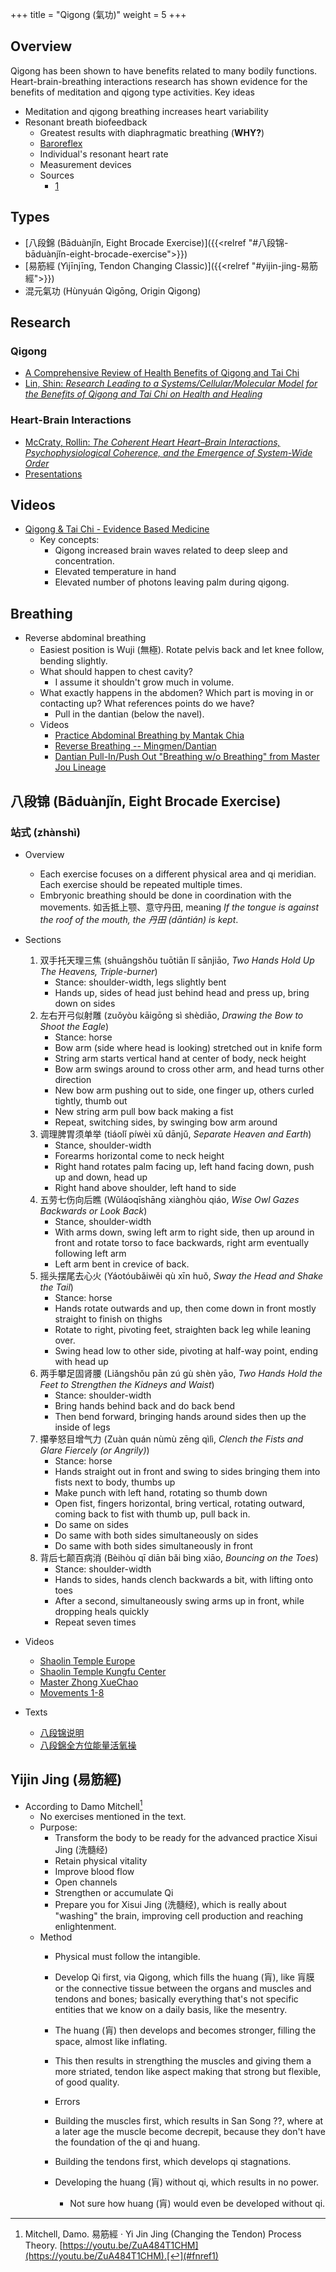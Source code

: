+++
title = "Qigong (氣功)"
weight = 5
+++

## Overview
Qigong has been shown to have benefits related to many bodily functions. Heart-brain-breathing interactions research has shown evidence for the benefits of meditation and qigong type activities. Key ideas

*   Meditation and qigong breathing increases heart variability
*   Resonant breath biofeedback
    *   Greatest results with diaphragmatic breathing (**WHY?**)
    *   [Baroreflex](https://en.wikipedia.org/wiki/Baroreflex)
    *   Individual's resonant heart rate
    *   Measurement devices
    *   Sources
        *   [1](https://www.drmueller-healthpsychology.com/heart_rate_variability.html)

## Types
* [八段錦 (Bāduànjǐn, Eight Brocade Exercise)]({{<relref "#八段锦-bāduànjǐn-eight-brocade-exercise">}})
* [易筋經 (Yìjīnjīng, Tendon Changing Classic)]({{<relref "#yijin-jing-易筋經">}})
* 混元氣功 (Hùnyuán Qìgōng, Origin Qigong)

## Research

### Qigong

*   [A Comprehensive Review of Health Benefits of Qigong and Tai Chi](https://www.ncbi.nlm.nih.gov/pmc/articles/PMC3085832/)
*   [Lin, Shin: _Research Leading to a Systems/Cellular/Molecular Model for the Benefits of Qigong and Tai Chi on Health and Healing_](https://kellykacupuncture.com/wp-content/uploads/2015/03/SystemsCellularMolecular-Model-for-the-Benefits-of-Qigong-and-Tai-Chi-on-Health-and-Healing-Conference-paper.pdf)

### Heart-Brain Interactions

*   [McCraty, Rollin: _The Coherent Heart Heart–Brain Interactions, Psychophysiological Coherence, and the Emergence of System-Wide Order_](http://www.integral-review.org/issues/vol_5_no_2_mccraty_et_al_the_coherent_heart.pdf)
*   [Presentations](https://drive.google.com/drive/u/0/folders/1ESmPNWIa6xZnj9L1FaXiQ99Yf_jZUeCV)

## Videos

*   [Qigong & Tai Chi - Evidence Based Medicine](https://www.youtube.com/watch?v=GamaTgi7gvc)
    *   Key concepts:
        *   Qigong increased brain waves related to deep sleep and concentration.
        *   Elevated temperature in hand
        *   Elevated number of photons leaving palm during qigong.

## Breathing
*   Reverse abdominal breathing
	* Easiest position is Wuji (無極). Rotate pelvis back and let knee follow, bending slightly.
    * What should happen to chest cavity?
        * I assume it shouldn't grow much in volume.
    * What exactly happens in the abdomen? Which part is moving in or contacting up? What references points do we have?
        * Pull in the dantian (below the navel).
    * Videos
        * [Practice Abdominal Breathing by Mantak Chia](https://www.youtube.com/watch?v=unG5jJy6fyo)
        * [Reverse Breathing -- Mingmen/Dantian](https://www.youtube.com/watch?v=kMwUqCufhOU)
        * [Dantian Pull-In/Push Out "Breathing w/o Breathing" from Master Jou Lineage](https://www.youtube.com/watch?v=8zLwuA3VR8o)

## 八段锦 (Bāduànjǐn, Eight Brocade Exercise)

### 站式 (zhànshì)

*   Overview
    *   Each exercise focuses on a different physical area and qi meridian. Each exercise should be repeated multiple times.
    *   Embryonic breathing should be done in coordination with the movements. 如舌抵上颚、意守丹田, meaning _If the tongue is against the roof of the mouth, the 丹田 (dāntián) is kept_.
*   Sections
    1.  双手托天理三焦 (shuāngshǒu tuōtiān lǐ sānjiāo, _Two Hands Hold Up The Heavens, Triple-burner_)
        *   Stance: shoulder-width, legs slightly bent
        *   Hands up, sides of head just behind head and press up, bring down on sides
    2.  左右开弓似射雕 (zuǒyòu kāigōng sì shèdiāo, _Drawing the Bow to Shoot the Eagle_)
        *   Stance: horse
        *   Bow arm (side where head is looking) stretched out in knife form
        *   String arm starts vertical hand at center of body, neck height
        *   Bow arm swings around to cross other arm, and head turns other direction
        *   New bow arm pushing out to side, one finger up, others curled tightly, thumb out
        *   New string arm pull bow back making a fist
        *   Repeat, switching sides, by swinging bow arm around
    3.  调理脾胃须单举 (tiáolǐ píwèi xū dānjǔ, _Separate Heaven and Earth_)
        *   Stance, shoulder-width
        *   Forearms horizontal come to neck height
        *   Right hand rotates palm facing up, left hand facing down, push up and down, head up
        *   Right hand above shoulder, left hand to side
    4.  五劳七伤向后瞧 (Wǔláoqīshāng xiànghòu qiáo, _Wise Owl Gazes Backwards or Look Back_)
        *   Stance, shoulder-width
        *   With arms down, swing left arm to right side, then up around in front and rotate torso to face backwards, right arm eventually following left arm
        *   Left arm bent in crevice of back.
    5.  摇头摆尾去心火 (Yáotóubǎiwěi qù xīn huǒ, _Sway the Head and Shake the Tail_)
        *   Stance: horse
        *   Hands rotate outwards and up, then come down in front mostly straight to finish on thighs
        *   Rotate to right, pivoting feet, straighten back leg while leaning over.
        *   Swing head low to other side, pivoting at half-way point, ending with head up
    6.  两手攀足固肾腰 (Liǎngshǒu pān zú gù shèn yāo, _Two Hands Hold the Feet to Strengthen the Kidneys and Waist_)
        *   Stance: shoulder-width
        *   Bring hands behind back and do back bend
        *   Then bend forward, bringing hands around sides then up the inside of legs
    7.  攥拳怒目增气力 (Zuàn quán nùmù zēng qìlì, _Clench the Fists and Glare Fiercely (or Angrily)_)
        *   Stance: horse
        *   Hands straight out in front and swing to sides bringing them into fists next to body, thumbs up
        *   Make punch with left hand, rotating so thumb down
        *   Open fist, fingers horizontal, bring vertical, rotating outward, coming back to fist with thumb up, pull back in.
        *   Do same on sides
        *   Do same with both sides simultaneously on sides
        *   Do same with both sides simultaneously in front
    8.  背后七颠百病消 (Bèihòu qī diān bǎi bìng xiāo, _Bouncing on the Toes_)
        *   Stance: shoulder-width
        *   Hands to sides, hands clench backwards a bit, with lifting onto toes
        *   After a second, simultaneously swing arms up in front, while dropping heals quickly
        *   Repeat seven times

*   Videos
    *   [Shaolin Temple Europe](https://youtu.be/3FJy0EDoYK0)
    *   [Shaolin Temple Kungfu Center](https://youtu.be/3k918HTKagU)
    *   [Master Zhong XueChao](https://youtu.be/445Fz8AQvX8)
    *   [Movements 1-8](https://www.youtube.com/watch?v=ib2SNVjlbgQ)

*   Texts
    *   [八段锦说明](https://www.shuge.org/ebook/ba-duan-jin-ce/?print=pdf)
    *   [八段錦全方位能量活氧操](https://www.tari.gov.tw/df_ufiles/Personnel/%E5%85%AB%E6%AE%B5%E9%8C%A6-%E5%85%A8%E6%96%B9%E4%BD%8D%E8%83%BD%E9%87%8F%E6%B4%BB%E6%B0%A7%E6%93%8D.pdf)

## Yijin Jing (易筋經)

*   According to Damo Mitchell[<sup>1</sup>](#fn1)
    *   No exercises mentioned in the text.
    *   Purpose:
        *   Transform the body to be ready for the advanced practice Xisui Jing (洗髓经)
        *   Retain physical vitality
        *   Improve blood flow
        *   Open channels
        *   Strengthen or accumulate Qi
        *   Prepare you for Xisui Jing (洗髓经), which is really about "washing" the brain, improving cell production and reaching enlightenment.
    *   Method
        *   Physical must follow the intangible.

        *   Develop Qi first, via Qigong, which fills the huang (肓), like 肓膜 or the connective tissue between the organs and muscles and tendons and bones; basically everything that's not specific entities that we know on a daily basis, like the mesentry.
        *   The huang (肓) then develops and becomes stronger, filling the space, almost like inflating.
        *   This then results in strengthing the muscles and giving them a more striated, tendon like aspect making that strong but flexible, of good quality.

        *   Errors

        *   Building the muscles first, which results in San Song ??, where at a later age the muscle become decrepit, because they don't have the foundation of the qi and huang.
        *   Building the tendons first, which develops qi stagnations.
        *   Developing the huang (肓) without qi, which results in no power.
            *   Not sure how huang (肓) would even be developed without qi.

* * *

1.  Mitchell, Damo. 易筋經 · Yi Jin Jing (Changing the Tendon) Process Theory. [https://youtu.be/ZuA484T1CHM](https://youtu.be/ZuA484T1CHM).[↩︎](#fnref1)

